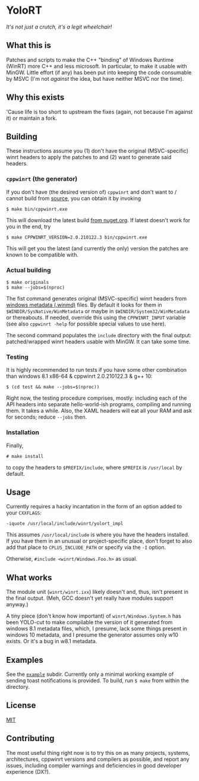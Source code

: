 # YoloRT

*It's not just a crutch, it's a legit wheelchair!*

## What this is

Patches and scripts to make the C++ "binding" of Windows Runtime (WinRT) more
C++ and less microsoft. In particular, to make it usable with MinGW. Little
effort (if any) has been put into keeping the code consumable by MSVC (I'm not
*against* the idea, but have neither MSVC nor the time).


## Why this exists

'Cause life is too short to upstream the fixes (again, not because I'm against
it) or maintain a fork.


## Building

These instructions assume you (1) don't have the original (MSVC-specific) winrt
headers to apply the patches to and (2) want to generate said headers.

### `cppwinrt` (the generator)

If you don't have (the desired version of) `cppwinrt` and don't want to / cannot
build from [source](https://github.com/microsoft/cppwinrt), you can obtain it by
invoking

`$ make bin/cppwinrt.exe`

This will download the latest build
[from nuget.org](https://www.nuget.org/packages/Microsoft.Windows.CppWinRT/). If
latest doesn't work for you in the end, try

`$ make CPPWINRT_VERSION=2.0.210122.3 bin/cppwinrt.exe`

This will get you the latest (and currently the only) version the patches are
known to be compatible with.

### Actual building

```
$ make originals
$ make --jobs=$(nproc)
```

The fist command generates original (MSVC-specific) winrt headers from [windows
metadata (.winmd)](https://docs.microsoft.com/en-us/uwp/winrt-cref/winmd-files)
files. By default it looks for them in `$WINDIR/SysNative/WinMetadata` or maybe
in `$WINDIR/System32/WinMetadata` or thereabouts. If needed, override this using
the `CPPWINRT_INPUT` variable (see also `cppwinrt -help` for possible special
values to use here).

The second command populates the `include` directory with the final output:
patched/wrapped winrt headers usable with MinGW. It can take some time.

### Testing

It is highly recommended to run tests if you have some other combination than
windows 8.1 x86-64 & cppwinrt 2.0.210122.3 & g++ 10:

`$ (cd test && make --jobs=$(nproc))`

Right now, the testing procedure comprises, mostly: including each of the API
headers into separate hello-world-ish programs, compiling and running them. It
takes a while. Also, the XAML headers will eat all your RAM and ask for
seconds; reduce `--jobs` then.

### Installation

Finally,

`# make install`

to copy the headers to `$PREFIX/include`, where `$PREFIX` is `/usr/local` by
default.


## Usage

Currently requires a hacky incantation in the form of an option added to your
`CXXFLAGS`:

`-iquote /usr/local/include/winrt/yolort_impl`

This assumes `/usr/local/include` is where you have the headers installed. If
you have them in an unusual or project-specific place, don't forget to also add
that place to `CPLUS_INCLUDE_PATH` or specify via the `-I` option.

Otherwise, `#include <winrt/Windows.Foo.h>` as usual.


## What works

The module unit (`winrt/winrt.ixx`) likely doesn't and, thus, isn't present in
the final output. (Meh, GCC doesn't yet really have modules support anyway.)

A tiny piece (don't know how important) of `winrt/Windows.System.h` has been
YOLO-cut to make compilable the version of it generated from windows 8.1
metadata files, which, I presume, lack some things present in windows 10
metadata, and I presume the generator assumes only w10 exists. Or it's a bug in
w8.1 metadata.


## Examples

See the [`example`](example/) subdir. Currently only a minimal working example
of sending toast notifications is provided. To build, run `$ make` from within
the directory.


## License

[MIT](LICENSE.md)


## Contributing

The most useful thing right now is to try this on as many projects, systems,
architectures, cppwinrt versions and compilers as possible, and report any
issues, including compiler warnings and deficiencies in good developer
experience (DX?).
